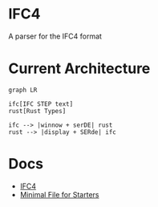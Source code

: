 # IFC4

A parser for the IFC4 format

# Current Architecture

```mermaid
graph LR

ifc[IFC STEP text]
rust[Rust Types]

ifc --> |winnow + serDE| rust
rust --> |display + SERde| ifc
```

# Docs

- [IFC4](https://standards.buildingsmart.org/IFC/DEV/IFC4_2/FINAL/HTML/)
- [Minimal File for Starters](https://standards.buildingsmart.org/IFC/DEV/IFC4_2/FINAL/HTML/annex/annex-e/wall-standard-case.ifc)
